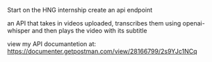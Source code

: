 Start on the HNG internship
create an api endpoint

an API that takes in videos uploaded, transcribes them using openai-whisper and then plays the video with its subtitle

view my API documantetion at: https://documenter.getpostman.com/view/28166799/2s9YJc1NCq
